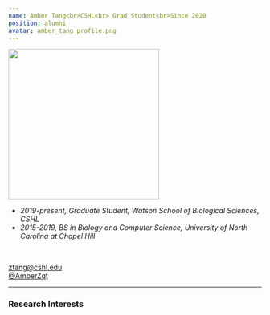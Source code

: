 ```yaml
---
name: Amber Tang<br>CSHL<br> Grad Student<br>Since 2020
position: alumni
avatar: amber_tang_profile.png
---
```


<img width="300" src="{{site.baseurl}}/images/people/{{page.avatar}}" data-action="zoom">
<br>

- _2019-present, Graduate Student, Watson School of Biological Sciences, CSHL_ <br>
- _2015-2019, BS in Biology and Computer Science, University of North Carolina at Chapel Hill_ <br>
<br>

<a href="mailto:ztang@cshl.edu"><i class="fa fa-envelope-o"></i> ztang@cshl.edu</a><br>
<a href="https://twitter.com/AmberZqt"><i class="fa fa-twitter"></i> @AmberZqt </a><br>


<hr>

### Research Interests

<br>
<br>
<br>

&nbsp;
&nbsp;
&nbsp;
&nbsp;
&nbsp;
&nbsp;
&nbsp;
&nbsp;
&nbsp;
&nbsp;
&nbsp;
&nbsp;
&nbsp;
&nbsp;
&nbsp;
&nbsp;
&nbsp;
&nbsp;
&nbsp;
&nbsp;
&nbsp;
&nbsp;
&nbsp;
&nbsp;

